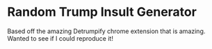 # Random Trump Insult Generator

Based off the amazing Detrumpify chrome extension that is amazing. Wanted to see if I could reproduce it!
